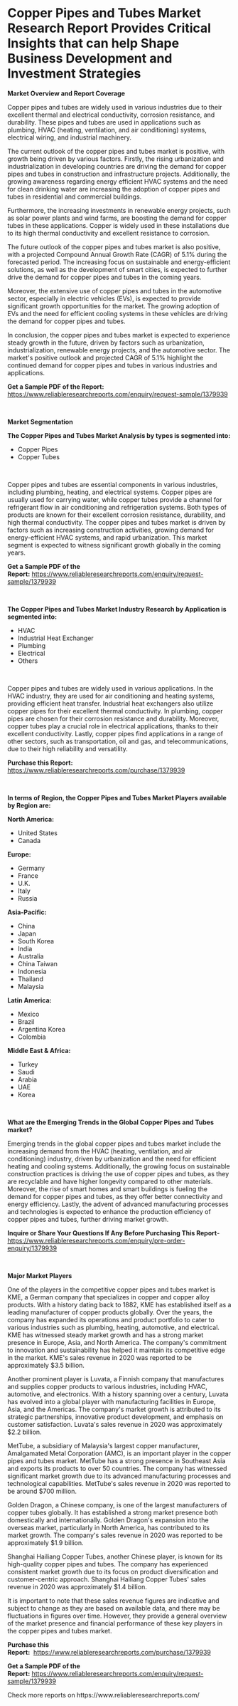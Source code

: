 <p><h1>Copper Pipes and Tubes Market Research Report Provides Critical Insights that can help Shape Business Development and Investment Strategies</h1></p><p><strong>Market Overview and Report Coverage</strong></p>
<p><p>Copper pipes and tubes are widely used in various industries due to their excellent thermal and electrical conductivity, corrosion resistance, and durability. These pipes and tubes are used in applications such as plumbing, HVAC (heating, ventilation, and air conditioning) systems, electrical wiring, and industrial machinery.</p><p>The current outlook of the copper pipes and tubes market is positive, with growth being driven by various factors. Firstly, the rising urbanization and industrialization in developing countries are driving the demand for copper pipes and tubes in construction and infrastructure projects. Additionally, the growing awareness regarding energy efficient HVAC systems and the need for clean drinking water are increasing the adoption of copper pipes and tubes in residential and commercial buildings.</p><p>Furthermore, the increasing investments in renewable energy projects, such as solar power plants and wind farms, are boosting the demand for copper tubes in these applications. Copper is widely used in these installations due to its high thermal conductivity and excellent resistance to corrosion.</p><p>The future outlook of the copper pipes and tubes market is also positive, with a projected Compound Annual Growth Rate (CAGR) of 5.1% during the forecasted period. The increasing focus on sustainable and energy-efficient solutions, as well as the development of smart cities, is expected to further drive the demand for copper pipes and tubes in the coming years.</p><p>Moreover, the extensive use of copper pipes and tubes in the automotive sector, especially in electric vehicles (EVs), is expected to provide significant growth opportunities for the market. The growing adoption of EVs and the need for efficient cooling systems in these vehicles are driving the demand for copper pipes and tubes.</p><p>In conclusion, the copper pipes and tubes market is expected to experience steady growth in the future, driven by factors such as urbanization, industrialization, renewable energy projects, and the automotive sector. The market's positive outlook and projected CAGR of 5.1% highlight the continued demand for copper pipes and tubes in various industries and applications.</p></p>
<p><strong>Get a Sample PDF of the Report:</strong> <a href="https://www.reliableresearchreports.com/enquiry/request-sample/1379939">https://www.reliableresearchreports.com/enquiry/request-sample/1379939</a></p>
<p>&nbsp;</p>
<p><strong>Market Segmentation</strong></p>
<p><strong>The Copper Pipes and Tubes Market Analysis by types is segmented into:</strong></p>
<p><ul><li>Copper Pipes</li><li>Copper Tubes</li></ul></p>
<p>&nbsp;</p>
<p><p>Copper pipes and tubes are essential components in various industries, including plumbing, heating, and electrical systems. Copper pipes are usually used for carrying water, while copper tubes provide a channel for refrigerant flow in air conditioning and refrigeration systems. Both types of products are known for their excellent corrosion resistance, durability, and high thermal conductivity. The copper pipes and tubes market is driven by factors such as increasing construction activities, growing demand for energy-efficient HVAC systems, and rapid urbanization. This market segment is expected to witness significant growth globally in the coming years.</p></p>
<p><strong>Get a Sample PDF of the Report:</strong>&nbsp;<a href="https://www.reliableresearchreports.com/enquiry/request-sample/1379939">https://www.reliableresearchreports.com/enquiry/request-sample/1379939</a></p>
<p>&nbsp;</p>
<p><strong>The Copper Pipes and Tubes Market Industry Research by Application is segmented into:</strong></p>
<p><ul><li>HVAC</li><li>Industrial Heat Exchanger</li><li>Plumbing</li><li>Electrical</li><li>Others</li></ul></p>
<p>&nbsp;</p>
<p><p>Copper pipes and tubes are widely used in various applications. In the HVAC industry, they are used for air conditioning and heating systems, providing efficient heat transfer. Industrial heat exchangers also utilize copper pipes for their excellent thermal conductivity. In plumbing, copper pipes are chosen for their corrosion resistance and durability. Moreover, copper tubes play a crucial role in electrical applications, thanks to their excellent conductivity. Lastly, copper pipes find applications in a range of other sectors, such as transportation, oil and gas, and telecommunications, due to their high reliability and versatility.</p></p>
<p><strong>Purchase this Report:</strong>&nbsp; <a href="https://www.reliableresearchreports.com/purchase/1379939">https://www.reliableresearchreports.com/purchase/1379939</a></p>
<p>&nbsp;</p>
<p><strong>In terms of Region, the Copper Pipes and Tubes Market Players available by Region are:</strong></p>
<p>
    <p> <strong> North America: </strong>
        <ul>
            <li>United States</li>
            <li>Canada</li>
        </ul>
        </p> 
    <p> <strong> Europe: </strong>
        <ul>
            <li>Germany</li>
            <li>France</li>
            <li>U.K.</li>
            <li>Italy</li>
            <li>Russia</li>
        </ul>
        </p> 
    <p> <strong> Asia-Pacific: </strong>
        <ul>
            <li>China</li>
            <li>Japan</li>
            <li>South Korea</li>
            <li>India</li>
            <li>Australia</li>
            <li>China Taiwan</li>
            <li>Indonesia</li>
            <li>Thailand</li>
            <li>Malaysia</li>
        </ul>
        </p> 
    <p> <strong> Latin America: </strong>
        <ul>
            <li>Mexico</li>
            <li>Brazil</li>
            <li>Argentina Korea</li>
            <li>Colombia</li>
        </ul>
        </p> 
    <p> <strong> Middle East & Africa: </strong>
        <ul>
            <li>Turkey</li>
            <li>Saudi</li>
            <li>Arabia</li>
            <li>UAE</li>
            <li>Korea</li>
        </ul>
    </p>
    </p>
<p>&nbsp;</p>
<p><strong>What are the Emerging Trends in the Global Copper Pipes and Tubes market?</strong></p>
<p><p>Emerging trends in the global copper pipes and tubes market include the increasing demand from the HVAC (heating, ventilation, and air conditioning) industry, driven by urbanization and the need for efficient heating and cooling systems. Additionally, the growing focus on sustainable construction practices is driving the use of copper pipes and tubes, as they are recyclable and have higher longevity compared to other materials. Moreover, the rise of smart homes and smart buildings is fueling the demand for copper pipes and tubes, as they offer better connectivity and energy efficiency. Lastly, the advent of advanced manufacturing processes and technologies is expected to enhance the production efficiency of copper pipes and tubes, further driving market growth.</p></p>
<p><strong>Inquire or Share Your Questions If Any Before Purchasing This Report</strong>- <a href="https://www.reliableresearchreports.com/enquiry/pre-order-enquiry/1379939">https://www.reliableresearchreports.com/enquiry/pre-order-enquiry/1379939</a></p>
<p>&nbsp;</p>
<p><strong>Major Market Players</strong></p>
<p><p>One of the players in the competitive copper pipes and tubes market is KME, a German company that specializes in copper and copper alloy products. With a history dating back to 1882, KME has established itself as a leading manufacturer of copper products globally. Over the years, the company has expanded its operations and product portfolio to cater to various industries such as plumbing, heating, automotive, and electrical. KME has witnessed steady market growth and has a strong market presence in Europe, Asia, and North America. The company's commitment to innovation and sustainability has helped it maintain its competitive edge in the market. KME's sales revenue in 2020 was reported to be approximately $3.5 billion.</p><p>Another prominent player is Luvata, a Finnish company that manufactures and supplies copper products to various industries, including HVAC, automotive, and electronics. With a history spanning over a century, Luvata has evolved into a global player with manufacturing facilities in Europe, Asia, and the Americas. The company's market growth is attributed to its strategic partnerships, innovative product development, and emphasis on customer satisfaction. Luvata's sales revenue in 2020 was approximately $2.2 billion.</p><p>MetTube, a subsidiary of Malaysia's largest copper manufacturer, Amalgamated Metal Corporation (AMC), is an important player in the copper pipes and tubes market. MetTube has a strong presence in Southeast Asia and exports its products to over 50 countries. The company has witnessed significant market growth due to its advanced manufacturing processes and technological capabilities. MetTube's sales revenue in 2020 was reported to be around $700 million.</p><p>Golden Dragon, a Chinese company, is one of the largest manufacturers of copper tubes globally. It has established a strong market presence both domestically and internationally. Golden Dragon's expansion into the overseas market, particularly in North America, has contributed to its market growth. The company's sales revenue in 2020 was reported to be approximately $1.9 billion.</p><p>Shanghai Hailiang Copper Tubes, another Chinese player, is known for its high-quality copper pipes and tubes. The company has experienced consistent market growth due to its focus on product diversification and customer-centric approach. Shanghai Hailiang Copper Tubes' sales revenue in 2020 was approximately $1.4 billion.</p><p>It is important to note that these sales revenue figures are indicative and subject to change as they are based on available data, and there may be fluctuations in figures over time. However, they provide a general overview of the market presence and financial performance of these key players in the copper pipes and tubes market.</p></p>
<p><strong>Purchase this Report:</strong>&nbsp;&nbsp;<a href="https://www.reliableresearchreports.com/purchase/1379939">https://www.reliableresearchreports.com/purchase/1379939</a></p>
<p></p>
<p><strong>Get a Sample PDF of the Report:</strong>&nbsp;<a href="https://www.reliableresearchreports.com/enquiry/request-sample/1379939">https://www.reliableresearchreports.com/enquiry/request-sample/1379939</a></p>
<p>Check more reports on https://www.reliableresearchreports.com/</p>